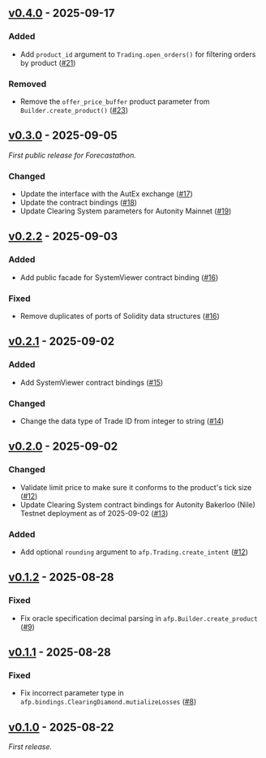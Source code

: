 ## [v0.4.0] - 2025-09-17

### Added

- Add `product_id` argument to `Trading.open_orders()` for filtering orders by product ([#21](https://github.com/autonity/afp-sdk/pull/21))

### Removed

- Remove the `offer_price_buffer` product parameter from `Builder.create_product()` ([#23](https://github.com/autonity/afp-sdk/pull/23))

## [v0.3.0] - 2025-09-05

_First public release for Forecastathon._

### Changed

- Update the interface with the AutEx exchange ([#17](https://github.com/autonity/afp-sdk/pull/17))
- Update the contract bindings ([#18](https://github.com/autonity/afp-sdk/pull/18))
- Update Clearing System parameters for Autonity Mainnet ([#19](https://github.com/autonity/afp-sdk/pull/19))

## [v0.2.2] - 2025-09-03

### Added

- Add public facade for SystemViewer contract binding ([#16](https://github.com/autonity/afp-sdk/pull/16))

### Fixed

- Remove duplicates of ports of Solidity data structures ([#16](https://github.com/autonity/afp-sdk/pull/16))

## [v0.2.1] - 2025-09-02

### Added

- Add SystemViewer contract bindings ([#15](https://github.com/autonity/afp-sdk/pull/15))

### Changed

- Change the data type of Trade ID from integer to string ([#14](https://github.com/autonity/afp-sdk/pull/14))

## [v0.2.0] - 2025-09-02

### Changed

- Validate limit price to make sure it conforms to the product's tick size ([#12](https://github.com/autonity/afp-sdk/pull/12))
- Update Clearing System contract bindings for Autonity Bakerloo (Nile) Testnet deployment as of 2025-09-02 ([#13](https://github.com/autonity/afp-sdk/pull/13))

### Added

- Add optional `rounding` argument to `afp.Trading.create_intent` ([#12](https://github.com/autonity/afp-sdk/pull/12))

## [v0.1.2] - 2025-08-28

### Fixed

- Fix oracle specification decimal parsing in `afp.Builder.create_product` ([#9](https://github.com/autonity/afp-sdk/pull/9))

## [v0.1.1] - 2025-08-28

### Fixed

- Fix incorrect parameter type in `afp.bindings.ClearingDiamond.mutializeLosses` ([#8](https://github.com/autonity/afp-sdk/pull/8))

## [v0.1.0] - 2025-08-22

_First release._

[v0.4.0]: https://github.com/autonity/afp-sdk/releases/tag/v0.4.0
[v0.3.0]: https://github.com/autonity/afp-sdk/releases/tag/v0.3.0
[v0.2.2]: https://github.com/autonity/afp-sdk/releases/tag/v0.2.2
[v0.2.1]: https://github.com/autonity/afp-sdk/releases/tag/v0.2.1
[v0.2.0]: https://github.com/autonity/afp-sdk/releases/tag/v0.2.0
[v0.1.2]: https://github.com/autonity/afp-sdk/releases/tag/v0.1.2
[v0.1.1]: https://github.com/autonity/afp-sdk/releases/tag/v0.1.1
[v0.1.0]: https://github.com/autonity/afp-sdk/releases/tag/v0.1.0
